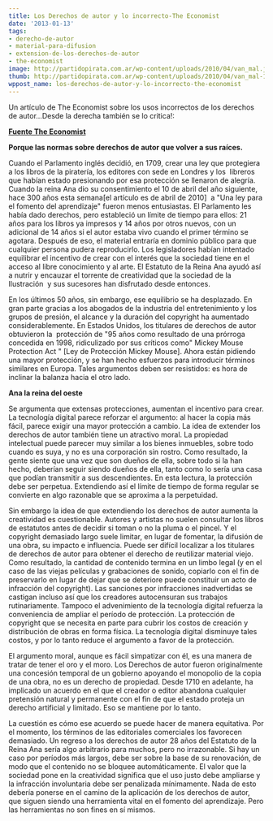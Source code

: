 ```yaml
---
title: Los Derechos de autor y lo incorrecto-The Economist
date: '2013-01-13'
tags:
- derecho-de-autor
- material-para-difusion
- extension-de-los-derechos-de-autor
- the-economist
image: http://partidopirata.com.ar/wp-content/uploads/2010/04/van_mal.jpg
thumb: http://partidopirata.com.ar/wp-content/uploads/2010/04/van_mal-150x150.jpg
wppost_name: los-derechos-de-autor-y-lo-incorrecto-the-economist
---
```


Un artículo de The Economist sobre los usos incorrectos de los derechos de autor...Desde la derecha también se lo critica!:

<strong><a href="http://www.economist.com/node/15868004" target="_blank">Fuente The Economist</a></strong>

<strong>Porque las normas sobre derechos de autor que volver a sus raíces.</strong>

Cuando el Parlamento inglés decidió, en 1709, crear una ley que protegiera a los libros de la piratería, los editores con sede en Londres y los  libreros que habían estado presionando por esa protección se llenaron de alegría. Cuando la reina Ana dio su consentimiento el 10 de abril del año siguiente, hace 300 años esta semana[el artículo es de abril de 2010]  a "Una ley para el fomento del aprendizaje" fueron menos entusiastas. El Parlamento les había dado derechos, pero estableció un límite de tiempo para ellos: 21 años para los libros ya impresos y 14 años por otros nuevos, con un adicional de 14 años si el autor estaba vivo cuando el primer término se agotara. Después de eso, el material entraría en dominio público para que cualquier persona pudera reproducirlo. Los legisladores habían intentado equilibrar el incentivo de crear con el interés que la sociedad tiene en el acceso al libre conocimiento y al arte. El Estatuto de la Reina Ana ayudó así a nutrir y encauzar el torrente de creatividad que la sociedad de la Ilustración  y sus sucesores han disfrutado desde entonces.

En los últimos 50 años, sin embargo, ese equilibrio se ha desplazado. En gran parte gracias a los abogados de la industria del entretenimiento y los grupos de presión, el alcance y la duración del copyright ha aumentado considerablemente. En Estados Unidos, los titulares de derechos de autor obtuvieron la  protección de "95 años como resultado de una prórroga concedida en 1998, ridiculizado por sus críticos como" Mickey Mouse Protection Act " [Ley de Protección Mickey Mouse]. Ahora están pidiendo una mayor protección, y se han hecho esfuerzos para introducir términos similares en Europa. Tales argumentos deben ser resistidos: es hora de inclinar la balanza hacia el otro lado.

<strong>Ana la reina del oeste</strong>

Se argumenta que extensas protecciones, aumentan el incentivo para crear. La tecnología digital parece reforzar el argumento: al hacer la copia más fácil, parece exigir una mayor protección a cambio. La idea de extender los derechos de autor también tiene un atractivo moral. La propiedad intelectual puede parecer muy similar a los bienes inmuebles, sobre todo cuando es suya, y no es una corporación sin rostro. Como resultado, la gente siente que una vez que son dueños de ella, sobre todo si la han hecho, deberían seguir siendo dueños de ella, tanto como lo sería una casa que podían transmitir a sus descendientes. En esta lectura, la protección debe ser perpetua. Extendiendo así el límite de tiempo de forma regular se convierte en algo razonable que se aproxima a la perpetuidad.

Sin embargo la idea de que extendiendo los derechos de autor aumenta la creatividad es cuestionable. Autores y artistas no suelen consultar los libros de estatutos antes de decidir si toman o no la pluma o el pincel. Y el copyright demasiado largo suele limitar, en lugar de fomentar, la difusión de una obra, su impacto e influencia. Puede ser difícil localizar a los titulares de derechos de autor para obtener el derecho de reutilizar material viejo. Como resultado, la cantidad de contenido termina en un limbo legal (y en el caso de las viejas películas y grabaciones de sonido, copiarlo con el fin de preservarlo en lugar de dejar que se deteriore puede constituir un acto de infracción del copyright). Las sanciones por infracciones inadvertidas se castigan incluso así que los creadores autocensuran sus trabajos rutinariamente. Tampoco el advenimiento de la tecnología digital refuerza la conveniencia de ampliar el período de protección. La protección de copyright que se necesita en parte para cubrir los costos de creación y distribución de obras en forma física. La tecnología digital disminuye tales costos, y por lo tanto reduce el argumento a favor de la protección.

El argumento moral, aunque es fácil simpatizar con él, es una manera de tratar de tener el oro y el moro. Los Derechos de autor fueron originalmente una concesión temporal de un gobierno apoyando el monopolio de la copia de una obra, no es un derecho de propiedad. Desde 1710 en adelante, ha implicado un acuerdo en el que el creador o editor abandona cualquier pretensión natural y permanente con el fin de que el estado proteja un derecho artificial y limitado. Eso se mantiene por lo tanto.

La cuestión es cómo ese acuerdo se puede hacer de manera equitativa. Por el momento, los términos de las editoriales comerciales los favorecen demasiado. Un regreso a los derechos de autor 28 años del Estatuto de la Reina Ana sería algo arbitrario para muchos, pero no irrazonable. Si hay un caso por períodos más largos, debe ser sobre la base de su renovación, de modo que el contenido no se bloquee automáticamente. El valor que la sociedad pone en la creatividad significa que el uso justo debe ampliarse y la infracción involuntaria debe ser penalizada mínimamente. Nada de esto debería ponerse en el camino de la aplicación de los derechos de autor, que siguen siendo una herramienta vital en el fomento del aprendizaje. Pero las herramientas no son fines en sí mismos.
